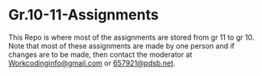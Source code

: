 # Gr.10-11-Assignments
This Repo is where most of the assignments are stored from gr 11 to gr 10. Note that most of these assignments are made by one person and if changes are to be made, then contact the moderator at Workcodinginfo@gmail.com or 657921@pdsb.net.
